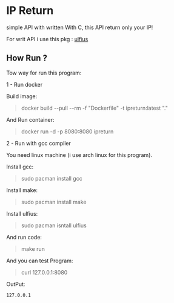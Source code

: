 # IP Return

simple API with written With C, this API return only your IP!

For writ API i use this pkg : [ulfius](https://github.com/babelouest/ulfius)

## How Run ?

Tow way for run this program:

1 - Run docker

Build image:
> docker build --pull --rm -f "Dockerfile" -t ipreturn:latest "."

And Run container:
> docker run -d -p 8080:8080 ipreturn

2 - Run with gcc compiler

You need linux machine (i use arch linux for this program).

Install gcc:
> sudo pacman install gcc

Install make:
> sudo pacman install make

Install ulfius:
>sudo pacman isntall ulfius

And run code:
> make run

And you can test Program:
> curl 127.0.0.1:8080

OutPut:

```txt
127.0.0.1
```
